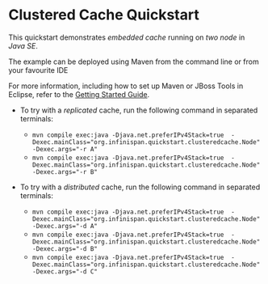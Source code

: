 Clustered Cache Quickstart
==========================

This quickstart demonstrates *embedded cache* running on *two node* in 
*Java SE*.

The example can be deployed using Maven from the command line or from your favourite IDE

For more information, including how to set up Maven or JBoss Tools in Eclipse, 
refer to the [Getting Started Guide](https://docs.jboss.org/author/display/ISPN/Getting+Started+Guide+-+Clustered+Cache+in+Java+SE).

* To try with a *replicated* cache, run the following command in separated terminals:
    * `mvn compile exec:java -Djava.net.preferIPv4Stack=true  -Dexec.mainClass="org.infinispan.quickstart.clusteredcache.Node" -Dexec.args="-r A"`
    * `mvn compile exec:java -Djava.net.preferIPv4Stack=true  -Dexec.mainClass="org.infinispan.quickstart.clusteredcache.Node" -Dexec.args="-r B"`

* To try with a *distributed* cache, run the following command in separated terminals:
    * `mvn compile exec:java -Djava.net.preferIPv4Stack=true  -Dexec.mainClass="org.infinispan.quickstart.clusteredcache.Node" -Dexec.args="-d A"`
    * `mvn compile exec:java -Djava.net.preferIPv4Stack=true  -Dexec.mainClass="org.infinispan.quickstart.clusteredcache.Node" -Dexec.args="-d B"`
    * `mvn compile exec:java -Djava.net.preferIPv4Stack=true  -Dexec.mainClass="org.infinispan.quickstart.clusteredcache.Node" -Dexec.args="-d C"`
